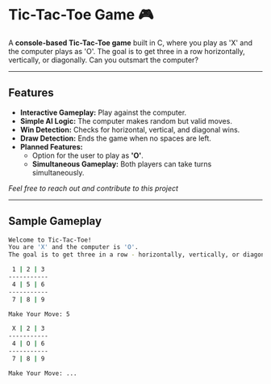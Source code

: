 # Tic-Tac-Toe Game 🎮

A **console-based Tic-Tac-Toe game** built in C, where you play as 'X' and the computer plays as 'O'. The goal is to get three in a row horizontally, vertically, or diagonally. Can you outsmart the computer?

---

## Features  
- **Interactive Gameplay:** Play against the computer.  
- **Simple AI Logic:** The computer makes random but valid moves.  
- **Win Detection:** Checks for horizontal, vertical, and diagonal wins.  
- **Draw Detection:** Ends the game when no spaces are left.  
- **Planned Features:**  
  - Option for the user to play as **'O'**.  
  - **Simultaneous Gameplay:** Both players can take turns simultaneously.

*Feel free to reach out and contribute to this project*

---
## Sample Gameplay
```bash
Welcome to Tic-Tac-Toe!
You are 'X' and the computer is 'O'.
The goal is to get three in a row - horizontally, vertically, or diagonally.

 1 | 2 | 3
-----------
 4 | 5 | 6
-----------
 7 | 8 | 9

Make Your Move: 5

 X | 2 | 3
-----------
 4 | O | 6
-----------
 7 | 8 | 9

Make Your Move: ...
